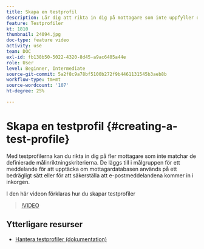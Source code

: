 ```yaml
---
title: Skapa en testprofil
description: Lär dig att rikta in dig på mottagare som inte uppfyller de definierade målinriktningskriterierna för att upptäcka bedräglig användning av mottagardatabasen eller för att se till att e-postmeddelandena kommer in i inkorgen.
feature: Testprofiler
kt: 1810
thumbnail: 24094.jpg
doc-type: feature video
activity: use
team: DOC
exl-id: fb138b50-5022-4320-8d45-a9ac6405a44e
role: User
level: Beginner, Intermediate
source-git-commit: 5a2f8c9a78bf5100b272f9b4461131545b3aeb8b
workflow-type: tm+mt
source-wordcount: '107'
ht-degree: 25%

---
```


# Skapa en testprofil {#creating-a-test-profile}

Med testprofilerna kan du rikta in dig på fler mottagare som inte matchar de definierade målinriktningskriterierna. De läggs till i målgruppen för ett meddelande för att upptäcka om mottagardatabasen används på ett bedrägligt sätt eller för att säkerställa att e-postmeddelandena kommer in i inkorgen.

I den här videon förklaras hur du skapar testprofiler

>[!VIDEO](https://video.tv.adobe.com/v/24094?quality=12)

## Ytterligare resurser

* [Hantera testprofiler (dokumentation)](https://experienceleague.adobe.com/docs/campaign-standard/using/profiles-and-audiences/managing-profiles/managing-test-profiles.html)
